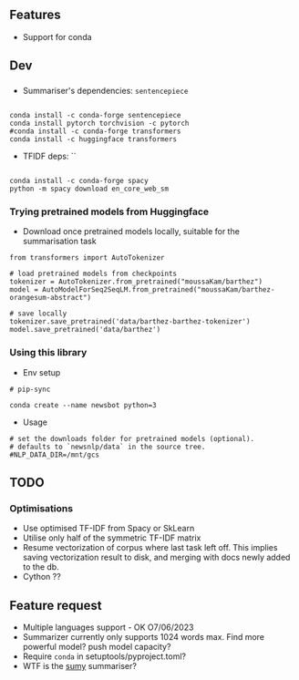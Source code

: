 
## Features

* Support for conda

## Dev

###
- Summariser's dependencies: `sentencepiece`
```shell

conda install -c conda-forge sentencepiece
conda install pytorch torchvision -c pytorch
#conda install -c conda-forge transformers
conda install -c huggingface transformers
```
- TFIDF deps: `` 
```shell

conda install -c conda-forge spacy
python -m spacy download en_core_web_sm

```

### Trying pretrained models from Huggingface 

- Download once pretrained models locally, suitable for the summarisation task
```shell
from transformers import AutoTokenizer

# load pretrained models from checkpoints
tokenizer = AutoTokenizer.from_pretrained("moussaKam/barthez")
model = AutoModelForSeq2SeqLM.from_pretrained("moussaKam/barthez-orangesum-abstract")

# save locally
tokenizer.save_pretrained('data/barthez-barthez-tokenizer')
model.save_pretrained('data/barthez')

```

### Using this library

- Env setup



```shell
# pip-sync

conda create --name newsbot python=3

```

- Usage
```shell
# set the downloads folder for pretrained models (optional). 
# defaults to `newsnlp/data` in the source tree.
#NLP_DATA_DIR=/mnt/gcs
```

## TODO

### Optimisations

- Use optimised TF-IDF from Spacy or SkLearn
- Utilise only half of the symmetric TF-IDF matrix
- Resume vectorization of corpus where last task left off.
  This implies saving vectorization result to disk, and merging with docs newly added to the db. 
- Cython ??

## Feature request

- Multiple languages support - OK O7/06/2023
- Summarizer currently only supports 1024 words max. Find more powerful model? push model capacity?
- Require `conda` in setuptools/pyproject.toml?
- WTF is the [sumy](https://github.com/miso-belica/sumy) summariser?